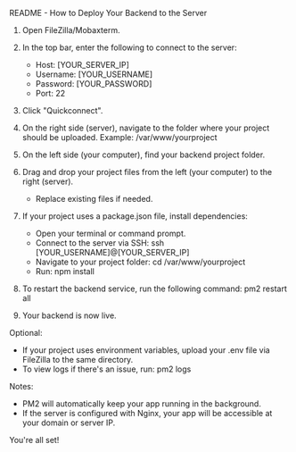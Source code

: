 README - How to Deploy Your Backend to the Server

1. Open FileZilla/Mobaxterm.

2. In the top bar, enter the following to connect to the server:
   - Host: [YOUR_SERVER_IP]
   - Username: [YOUR_USERNAME]
   - Password: [YOUR_PASSWORD]
   - Port: 22

3. Click "Quickconnect".

4. On the right side (server), navigate to the folder where your project should be uploaded.
   Example: /var/www/yourproject

5. On the left side (your computer), find your backend project folder.

6. Drag and drop your project files from the left (your computer) to the right (server).
   - Replace existing files if needed.

7. If your project uses a package.json file, install dependencies:
   - Open your terminal or command prompt.
   - Connect to the server via SSH:
     ssh [YOUR_USERNAME]@[YOUR_SERVER_IP]
   - Navigate to your project folder:
     cd /var/www/yourproject
   - Run:
     npm install

8. To restart the backend service, run the following command:
   pm2 restart all

9. Your backend is now live.

Optional:
- If your project uses environment variables, upload your .env file via FileZilla to the same directory.
- To view logs if there's an issue, run:
  pm2 logs

Notes:
- PM2 will automatically keep your app running in the background.
- If the server is configured with Nginx, your app will be accessible at your domain or server IP.

You're all set!
